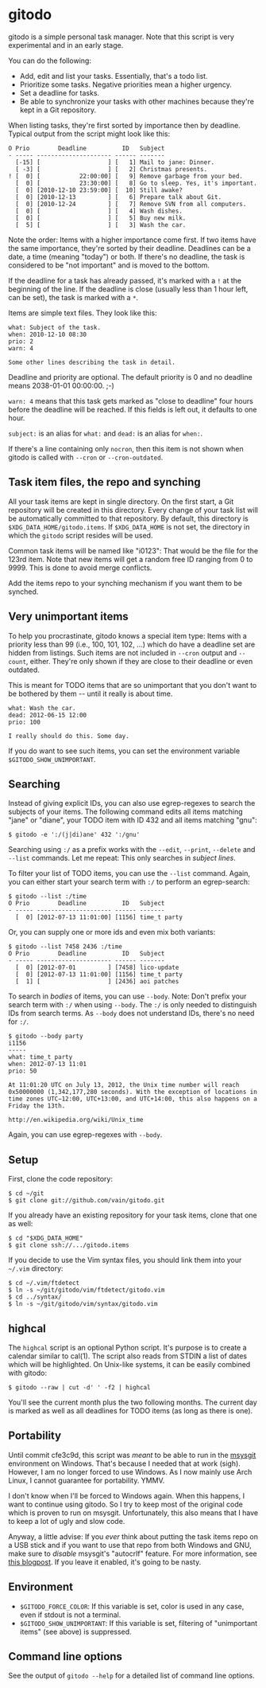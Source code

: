 gitodo
======

gitodo is a simple personal task manager. Note that this script is very
experimental and in an early stage.

You can do the following:

* Add, edit and list your tasks. Essentially, that's a todo list.
* Prioritize some tasks. Negative priorities mean a higher urgency.
* Set a deadline for tasks.
* Be able to synchronize your tasks with other machines because they're
  kept in a Git repository.

When listing tasks, they're first sorted by importance then by deadline.
Typical output from the script might look like this:

	O Prio        Deadline          ID   Subject
	- ----- --------------------- ------ -------
	  [-15] [                   ] [   1] Mail to jane: Dinner.
	  [ -3] [                   ] [   2] Christmas presents.
	! [  0] [           22:00:00] [   9] Remove garbage from your bed.
	  [  0] [           23:30:00] [   8] Go to sleep. Yes, it's important.
	  [  0] [2010-12-10 23:59:00] [  10] Still awake?
	  [  0] [2010-12-13         ] [   6] Prepare talk about Git.
	  [  0] [2010-12-24         ] [   7] Remove SVN from all computers.
	  [  0] [                   ] [   4] Wash dishes.
	  [  0] [                   ] [   5] Buy new milk.
	  [  5] [                   ] [   3] Wash the car.

Note the order: Items with a higher importance come first. If two items
have the same importance, they're sorted by their deadline. Deadlines
can be a date, a time (meaning "today") or both. If there's no deadline,
the task is considered to be "not important" and is moved to the bottom.

If the deadline for a task has already passed, it's marked with a `!` at
the beginning of the line. If the deadline is close (usually less than 1
hour left, can be set), the task is marked with a `*`.

Items are simple text files. They look like this:

	what: Subject of the task.
	when: 2010-12-10 08:30
	prio: 2
	warn: 4

	Some other lines describing the task in detail.

Deadline and priority are optional. The default priority is 0 and no
deadline means 2038-01-01 00:00:00. ;-)

`warn: 4` means that this task gets marked as "close to deadline" four
hours before the deadline will be reached. If this fields is left out,
it defaults to one hour.

`subject:` is an alias for `what:` and `dead:` is an alias for `when:`.

If there's a line containing only `nocron`, then this item is not shown
when gitodo is called with `--cron` or `--cron-outdated`.


Task item files, the repo and synching
--------------------------------------

All your task items are kept in single directory. On the first start,
a Git repository will be created in this directory. Every change of your
task list will be automatically committed to that repository. By
default, this directory is `$XDG_DATA_HOME/gitodo.items`. If
`$XDG_DATA_HOME` is not set, the directory in which the `gitodo` script
resides will be used.

Common task items will be named like "i0123": That would be the file for
the 123rd item. Note that new items will get a random free ID ranging
from 0 to 9999. This is done to avoid merge conflicts.

Add the items repo to your synching mechanism if you want them to be
synched.


Very unimportant items
----------------------

To help you procrastinate, gitodo knows a special item type: Items with
a priority less than 99 (i.e., 100, 101, 102, ...) which do have a
deadline set are hidden from listings. Such items are not included in
`--cron` output and `--count`, either. They're only shown if they are
close to their deadline or even outdated.

This is meant for TODO items that are so unimportant that you don't want
to be bothered by them -- until it really is about time.

	what: Wash the car.
	dead: 2012-06-15 12:00
	prio: 100

	I really should do this. Some day.

If you do want to see such items, you can set the environment variable
`$GITODO_SHOW_UNIMPORTANT`.


Searching
---------

Instead of giving explicit IDs, you can also use egrep-regexes to search
the subjects of your items. The following command edits all items
matching "jane" or "diane", your TODO item with ID 432 and all items
matching "gnu":

	$ gitodo -e ':/(j|di)ane' 432 ':/gnu'

Searching using `:/` as a prefix works with the `--edit`, `--print`,
`--delete` and `--list` commands. Let me repeat: This only searches in
*subject lines*.

To filter your list of TODO items, you can use the `--list` command.
Again, you can either start your search term with `:/` to perform an
egrep-search:

	$ gitodo --list :/time
	O Prio        Deadline          ID   Subject
	- ----- --------------------- ------ -------
	  [  0] [2012-07-13 11:01:00] [1156] time_t party

Or, you can supply one or more ids and even mix both variants:

	$ gitodo --list 7458 2436 :/time
	O Prio        Deadline          ID   Subject
	- ----- --------------------- ------ -------
	  [  0] [2012-07-01         ] [7458] lico-update
	  [  0] [2012-07-13 11:01:00] [1156] time_t party
	  [  1] [                   ] [2436] aoi patches

To search in *bodies* of items, you can use `--body`. Note: Don't prefix
your search term with `:/` when using `--body`. The `:/` is only needed
to distinguish IDs from search terms. As `--body` does not understand
IDs, there's no need for `:/`.

	$ gitodo --body party
	i1156
	-----
	what: time_t party
	when: 2012-07-13 11:01
	prio: 50

	At 11:01:20 UTC on July 13, 2012, the Unix time number will reach
	0x50000000 (1,342,177,280 seconds). With the exception of locations in
	time zones UTC−12:00, UTC+13:00, and UTC+14:00, this also happens on a
	Friday the 13th.

	http://en.wikipedia.org/wiki/Unix_time

Again, you can use egrep-regexes with `--body`.

Setup
-----

First, clone the code repository:

	$ cd ~/git
	$ git clone git://github.com/vain/gitodo.git

If you already have an existing repository for your task items, clone
that one as well:

	$ cd "$XDG_DATA_HOME"
	$ git clone ssh://.../gitodo.items

If you decide to use the Vim syntax files, you should link them into
your `~/.vim` directory:

	$ cd ~/.vim/ftdetect
	$ ln -s ~/git/gitodo/vim/ftdetect/gitodo.vim
	$ cd ../syntax/
	$ ln -s ~/git/gitodo/vim/syntax/gitodo.vim


highcal
-------

The `highcal` script is an optional Python script. It's purpose is to
create a calendar similar to cal(1). The script also reads from STDIN a
list of dates which will be highlighted. On Unix-like systems, it can be
easily combined with gitodo:

	$ gitodo --raw | cut -d' ' -f2 | highcal

You'll see the current month plus the two following months. The current
day is marked as well as all deadlines for TODO items (as long as there
is one).


Portability
-----------

Until commit cfe3c9d, this script was *meant* to be able to run in the
[msysgit](http://code.google.com/p/msysgit/) environment on Windows.
That's because I needed that at work (sigh). However, I am no longer
forced to use Windows. As I now mainly use Arch Linux, I cannot
guarantee for portability. YMMV.

I don't know when I'll be forced to Windows again. When this happens, I
want to continue using gitodo. So I try to keep most of the original
code which is proven to run on msysgit. Unfortunately, this also means
that I have to keep a lot of ugly and slow code.

Anyway, a little advise: If you *ever* think about putting the task
items repo on a USB stick and if you want to use that repo from both
Windows and GNU, make sure to *disable* msysgit's "autocrlf" feature.
For more information, see [this
blogpost](http://www.tigraine.at/2010/02/03/disable-autcrlf-in-msysgit/).
If you leave it enabled, it's going to be nasty.


Environment
-----------

* `$GITODO_FORCE_COLOR`: If this variable is set, color is used in any
  case, even if stdout is not a terminal.
* `$GITODO_SHOW_UNIMPORTANT`: If this variable is set, filtering of
  "unimportant items" (see above) is suppressed.


Command line options
--------------------

See the output of `gitodo --help` for a detailed list of command line
options.
